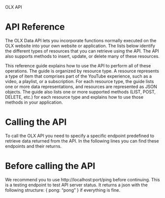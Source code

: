 OLX API

API Reference
=============
The OLX Data API lets you incorporate functions normally executed on the OLX website into your own website or application. The lists below identify the different types of resources that you can retrieve using the API. The API also supports methods to insert, update, or delete many of these resources.

This reference guide explains how to use the API to perform all of these operations. The guide is organized by resource type. A resource represents a type of item that comprises part of the YouTube experience, such as a video, a playlist, or a subscription. For each resource type, the guide lists one or more data representations, and resources are represented as JSON objects. The guide also lists one or more supported methods (LIST, POST, DELETE, etc.) for each resource type and explains how to use those methods in your application.

Calling the API
===============
To call the OLX API you need to specify a specific endpoint predefined to retrieve data returned from the API. In the following lines you can find these endpoints and their returns.

Before calling the API
======================
We recommend you to use http://localhost:port/ping before continuing. This is a testing endpoint to test API server status. It returns a json with the following structure: { pong: “pong” } if everything is fine. 
